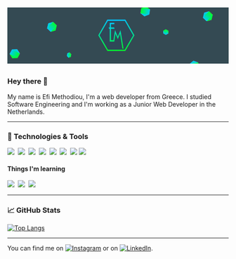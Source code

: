 # [![efi walker header](https://raw.githubusercontent.com/EfiMethodiou/EfiMethodiou/main/img/header.png)](https://www.efimethodiou.com)

### Hey there 👋
My name is Efi Methodiou, I'm a web developer from Greece. I studied Software Engineering and I'm working as a Junior Web Developer in the Netherlands.

---

### 🔧 Technologies & Tools
<span><img src="https://cdn.jsdelivr.net/gh/devicons/devicon@latest/icons/html5/html5-plain.svg" width="50px"></span>&nbsp;
<span><img src="https://cdn.jsdelivr.net/gh/devicons/devicon@latest/icons/css3/css3-plain.svg" width="50px"></span>&nbsp;
<span><img src="https://cdn.jsdelivr.net/gh/devicons/devicon@latest/icons/javascript/javascript-original.svg" width="50px"></span>&nbsp;
<span><img src="https://cdn.jsdelivr.net/gh/devicons/devicon@latest/icons/git/git-original.svg" width="50px"></span>&nbsp;
<span><img src="https://cdn.jsdelivr.net/gh/devicons/devicon@latest/icons/java/java-original.svg" width="50px"></span>&nbsp;
<span><img src="https://cdn.jsdelivr.net/gh/devicons/devicon@latest/icons/mysql/mysql-original.svg" width="50px"></span>&nbsp;
<span><img src="https://cdn.jsdelivr.net/gh/devicons/devicon@latest/icons/wordpress/wordpress-original.svg" width="50px"></span>
<span><img src="https://cdn.jsdelivr.net/gh/devicons/devicon/icons/bootstrap/bootstrap-original.svg" width="50px"></span>


<h4>Things I'm learning </h4>

<span><img src="https://cdn.jsdelivr.net/gh/devicons/devicon@latest/icons/typescript/typescript-original.svg" width="50px"></span>&nbsp;
<span><img src="https://cdn.jsdelivr.net/gh/devicons/devicon@latest/icons/react/react-original.svg" width="50px"></span>&nbsp;
<span><img src="https://cdn.jsdelivr.net/gh/devicons/devicon@latest/icons/python/python-original.svg" width="50px"></span>

---

### 📈 GitHub Stats

[![Top Langs](https://github-readme-stats.vercel.app/api/top-langs/?username=EfiMethodiou&layout=compact&text_color=daf7dc&bg_color=344a53)](https://github.com/anuraghazra/github-readme-stats)

---

You can find me on [![Instagram][1.2]][1]  or on [![LinkedIn][2.2]][2].

<!-- Icons -->

[1.2]: https://cdn.exclaimer.com/Handbook%20Images/instagram-icon_16x16.png?_ga=2.127089354.675126098.1623357370-680018694.1623357370
[2.2]: https://cdn.exclaimer.com/Handbook%20Images/linkedin-icon_16x16.png?_ga=2.94581467.675126098.1623357370-680018694.1623357370

<!-- Links to your social media accounts -->

[1]: https://www.instagram.com/its.efimet/
[2]: https://www.linkedin.com/in/efi-methodiou/




